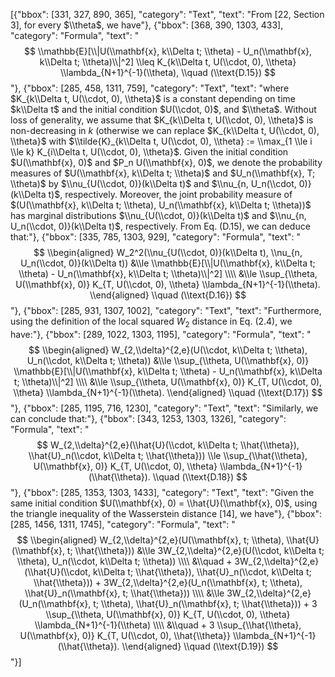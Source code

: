 [{"bbox": [331, 327, 890, 365], "category": "Text", "text": "From [22, Section 3], for every $\\theta$, we have"}, {"bbox": [368, 390, 1303, 433], "category": "Formula", "text": "$$ \\mathbb{E}[\\|U(\\mathbf{x}, k\\Delta t; \\theta) - U_n(\\mathbf{x}, k\\Delta t; \\theta)\\|^2] \\leq K_{k\\Delta t, U(\\cdot, 0), \\theta} \\lambda_{N+1}^{-1}(\\theta), \\quad (\\text{D.15}) $$"}, {"bbox": [285, 458, 1311, 759], "category": "Text", "text": "where $K_{k\\Delta t, U(\\cdot, 0), \\theta}$ is a constant depending on time $k\\Delta t$ and the initial condition $U(\\cdot, 0)$, and $\\theta$. Without loss of generality, we assume that $K_{k\\Delta t, U(\\cdot, 0), \\theta}$ is non-decreasing in $k$ (otherwise we can replace $K_{k\\Delta t, U(\\cdot, 0), \\theta}$ with $\\tilde{K}_{k\\Delta t, U(\\cdot, 0), \\theta} := \\max_{1 \\le i \\le k} K_{i\\Delta t, U(\\cdot, 0), \\theta}$. Given the initial condition $U(\\mathbf{x}, 0)$ and $P_n U(\\mathbf{x}, 0)$, we denote the probability measures of $U(\\mathbf{x}, k\\Delta t; \\theta)$ and $U_n(\\mathbf{x}, T; \\theta)$ by $\\nu_{U(\\cdot, 0)}(k\\Delta t)$ and $\\nu_{n, U_n(\\cdot, 0)}(k\\Delta t)$, respectively. Moreover, the joint probability measure of $(U(\\mathbf{x}, k\\Delta t; \\theta), U_n(\\mathbf{x}, k\\Delta t; \\theta))$ has marginal distributions $\\nu_{U(\\cdot, 0)}(k\\Delta t)$ and $\\nu_{n, U_n(\\cdot, 0)}(k\\Delta t)$, respectively. From Eq. (D.15), we can deduce that:"}, {"bbox": [335, 785, 1303, 929], "category": "Formula", "text": "$$ \\begin{aligned} W_2^2(\\nu_{U(\\cdot, 0)}(k\\Delta t), \\nu_{n, U_n(\\cdot, 0)}(k\\Delta t)) &\\le \\mathbb{E}[\\|U(\\mathbf{x}, k\\Delta t; \\theta) - U_n(\\mathbf{x}, k\\Delta t; \\theta)\\|^2] \\\\ &\\le \\sup_{\\theta, U(\\mathbf{x}, 0)} K_{T, U(\\cdot, 0), \\theta} \\lambda_{N+1}^{-1}(\\theta). \\end{aligned} \\quad (\\text{D.16}) $$"}, {"bbox": [285, 931, 1307, 1002], "category": "Text", "text": "Furthermore, using the definition of the local squared $W_2$ distance in Eq. (2.4), we have:"}, {"bbox": [289, 1022, 1303, 1195], "category": "Formula", "text": "$$ \\begin{aligned} W_{2,\\delta}^{2,e}(U(\\cdot, k\\Delta t; \\theta), U_n(\\cdot, k\\Delta t; \\theta)) &\\le \\sup_{\\theta, U(\\mathbf{x}, 0)} \\mathbb{E}[\\|U(\\mathbf{x}, k\\Delta t; \\theta) - U_n(\\mathbf{x}, k\\Delta t; \\theta)\\|^2] \\\\ &\\le \\sup_{\\theta, U(\\mathbf{x}, 0)} K_{T, U(\\cdot, 0), \\theta} \\lambda_{N+1}^{-1}(\\theta). \\end{aligned} \\quad (\\text{D.17}) $$"}, {"bbox": [285, 1195, 716, 1230], "category": "Text", "text": "Similarly, we can conclude that:"}, {"bbox": [343, 1253, 1303, 1326], "category": "Formula", "text": "$$ W_{2,\\delta}^{2,e}(\\hat{U}(\\cdot, k\\Delta t; \\hat{\\theta}), \\hat{U}_n(\\cdot, k\\Delta t; \\hat{\\theta})) \\le \\sup_{\\hat{\\theta}, U(\\mathbf{x}, 0)} K_{T, U(\\cdot, 0), \\theta} \\lambda_{N+1}^{-1}(\\hat{\\theta}). \\quad (\\text{D.18}) $$"}, {"bbox": [285, 1353, 1303, 1433], "category": "Text", "text": "Given the same initial condition $U(\\mathbf{x}, 0) = \\hat{U}(\\mathbf{x}, 0)$, using the triangle inequality of the Wasserstein distance [14], we have"}, {"bbox": [285, 1456, 1311, 1745], "category": "Formula", "text": "$$ \\begin{aligned} W_{2,\\delta}^{2,e}(U(\\mathbf{x}, t; \\theta), \\hat{U}(\\mathbf{x}, t; \\hat{\\theta})) &\\le 3W_{2,\\delta}^{2,e}(U(\\cdot, k\\Delta t; \\theta), U_n(\\cdot, k\\Delta t; \\theta)) \\\\ &\\quad + 3W_{2,\\delta}^{2,e}(\\hat{U}(\\cdot, k\\Delta t; \\hat{\\theta}), \\hat{U}_n(\\cdot, k\\Delta t; \\hat{\\theta})) + 3W_{2,\\delta}^{2,e}(U_n(\\mathbf{x}, t; \\theta), \\hat{U}_n(\\mathbf{x}, t; \\hat{\\theta})) \\\\ &\\le 3W_{2,\\delta}^{2,e}(U_n(\\mathbf{x}, t; \\theta), \\hat{U}_n(\\mathbf{x}, t; \\hat{\\theta})) + 3 \\sup_{\\theta, U(\\mathbf{x}, 0)} K_{T, U(\\cdot, 0), \\theta} \\lambda_{N+1}^{-1}(\\theta) \\\\ &\\quad + 3 \\sup_{\\hat{\\theta}, U(\\mathbf{x}, 0)} K_{T, U(\\cdot, 0), \\hat{\\theta}} \\lambda_{N+1}^{-1}(\\hat{\\theta}). \\end{aligned} \\quad (\\text{D.19}) $$"}]